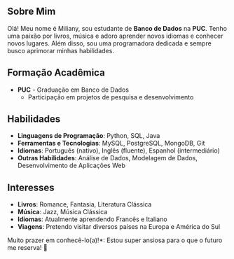 ## Sobre Mim

Olá! Meu nome é Miliany, sou estudante de **Banco de Dados** na **PUC**. Tenho uma paixão por livros, música e adoro aprender novos idiomas e conhecer novos lugares. Além disso, sou uma programadora dedicada e sempre busco aprimorar minhas habilidades.

## Formação Acadêmica

- **PUC** - Graduação em Banco de Dados
  - Participação em projetos de pesquisa e desenvolvimento

## Habilidades

- **Linguagens de Programação**: Python, SQL, Java
- **Ferramentas e Tecnologias**: MySQL, PostgreSQL, MongoDB, Git
- **Idiomas**: Português (nativo), Inglês (fluente), Espanhol (intermediário)
- **Outras Habilidades**: Análise de Dados, Modelagem de Dados, Desenvolvimento de Aplicações Web

## Interesses

- **Livros**: Romance, Fantasia, Literatura Clássica
- **Música**: Jazz, Música Clássica
- **Idiomas**: Atualmente aprendendo Francês e Italiano
- **Viagens**: Pretendo visitar diversos países na Europa e América do Sul


Muito prazer em conhecê-lo(a)!*: Estou super ansiosa para o que o futuro me reserva! 🌟